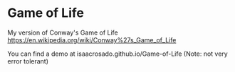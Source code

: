 # Game of Life

My version of Conway's Game of Life
https://en.wikipedia.org/wiki/Conway%27s_Game_of_Life

You can find a demo at isaacrosado.github.io/Game-of-Life
(Note: not very error tolerant)
